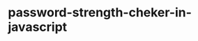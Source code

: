 # password-strength-cheker-in-javascript
            
                
                              
